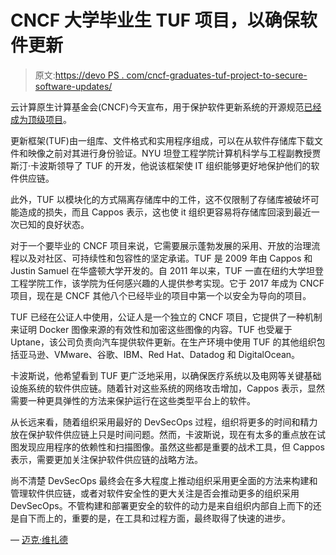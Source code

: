 # CNCF 大学毕业生 TUF 项目，以确保软件更新

> 原文:[https://devo PS . com/cncf-graduates-tuf-project-to-secure-software-updates/](https://devops.com/cncf-graduates-tuf-project-to-secure-software-updates/)

云计算原生计算基金会(CNCF)今天宣布，用于保护软件更新系统的开源规范[已经成为顶级项目](https://www.cncf.io/announcement/2019/12/18/cloud-native-computing-foundation-announces-tuf-graduation/)。

更新框架(TUF)由一组库、文件格式和实用程序组成，可以在从软件存储库下载文件和映像之前对其进行身份验证。NYU 坦登工程学院计算机科学与工程副教授贾斯汀·卡波斯领导了 TUF 的开发，他说该框架使 IT 组织能够更好地保护他们的软件供应链。

此外，TUF 以模块化的方式隔离存储库中的工件，这不仅限制了存储库被破坏可能造成的损失，而且 Cappos 表示，这也使 it 组织更容易将存储库回滚到最近一次已知的良好状态。

对于一个要毕业的 CNCF 项目来说，它需要展示蓬勃发展的采用、开放的治理流程以及对社区、可持续性和包容性的坚定承诺。TUF 是 2009 年由 Cappos 和 Justin Samuel 在华盛顿大学开发的。自 2011 年以来，TUF 一直在纽约大学坦登工程学院工作，该学院为任何感兴趣的人提供参考实现。它于 2017 年成为 CNCF 项目，现在是 CNCF 其他八个已经毕业的项目中第一个以安全为导向的项目。

TUF 已经在公证人中使用，公证人是一个独立的 CNCF 项目，它提供了一种机制来证明 Docker 图像来源的有效性和加密这些图像的内容。TUF 也受雇于 Uptane，该公司负责向汽车提供软件更新。在生产环境中使用 TUF 的其他组织包括亚马逊、VMware、谷歌、IBM、Red Hat、Datadog 和 DigitalOcean。

卡波斯说，他希望看到 TUF 更广泛地采用，以确保医疗系统以及电网等关键基础设施系统的软件供应链。随着针对这些系统的网络攻击增加，Cappos 表示，显然需要一种更具弹性的方法来保护运行在这些类型平台上的软件。

从长远来看，随着组织采用最好的 DevSecOps 过程，组织将更多的时间和精力放在保护软件供应链上只是时间问题。然而，卡波斯说，现在有太多的重点放在试图发现应用程序的依赖性和扫描图像。虽然这些都是重要的战术工具，但 Cappos 表示，需要更加关注保护软件供应链的战略方法。

尚不清楚 DevSecOps 最终会在多大程度上推动组织采用更全面的方法来构建和管理软件供应链，或者对软件安全性的更大关注是否会推动更多的组织采用 DevSecOps。不管构建和部署更安全的软件的动力是来自组织内部自上而下的还是自下而上的，重要的是，在工具和过程方面，最终取得了快速的进步。

— [迈克·维扎德](https://devops.com/author/mike-vizard/)